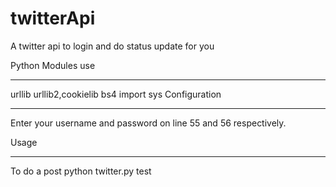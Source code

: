 twitterApi
==========

A twitter api to login and do status update for you

Python Modules use
____________________
urllib
urllib2,cookielib
bs4 import
sys
Configuration
__________________
Enter your username and password on line 55 and 56 respectively.

Usage
___________

To do a post 
python twitter.py test
 

